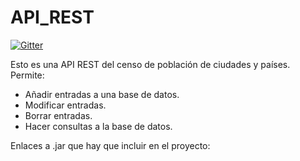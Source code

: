 # API_REST

[![Gitter](https://badges.gitter.im/API_REST/community.svg)](https://gitter.im/API_REST/community?utm_source=badge&utm_medium=badge&utm_campaign=pr-badge&utm_content=badge)

Esto es una API REST del censo de población de ciudades y países.
Permite:
 - Añadir entradas a una base de datos.
 - Modificar entradas.
 - Borrar entradas.
 - Hacer consultas a la base de datos.

Enlaces a .jar que hay que incluir en el proyecto:
